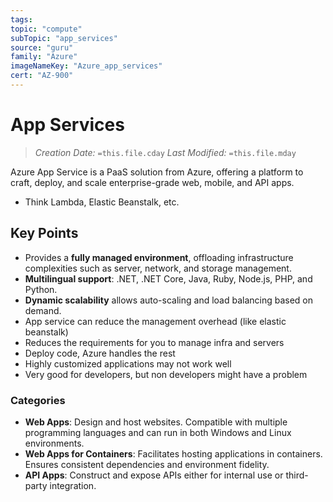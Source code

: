 ```yaml
---
tags:
topic: "compute"
subTopic: "app_services"
source: "guru"
family: "Azure"
imageNameKey: "Azure_app_services"
cert: "AZ-900"
---
```

# App Services

> _Creation Date:_ `=this.file.cday` _Last Modified:_ `=this.file.mday`

Azure App Service is a PaaS solution from Azure, offering a platform to craft, deploy, and scale enterprise-grade web, mobile, and API apps.
- Think Lambda, Elastic Beanstalk, etc. 
## Key Points

- Provides a **fully managed environment**, offloading infrastructure complexities such as server, network, and storage management.
- **Multilingual support**: .NET, .NET Core, Java, Ruby, Node.js, PHP, and Python.
- **Dynamic scalability** allows auto-scaling and load balancing based on demand.
- App service can reduce the management overhead (like elastic beanstalk)
- Reduces the requirements for you to manage infra and servers
- Deploy code, Azure handles the rest
- Highly customized applications may not work well
- Very good for developers, but non developers might have a problem

### Categories

- **Web Apps**: Design and host websites. Compatible with multiple programming languages and can run in both Windows and Linux environments.
- **Web Apps for Containers**: Facilitates hosting applications in containers. Ensures consistent dependencies and environment fidelity.
- **API Apps**: Construct and expose APIs either for internal use or third-party integration.